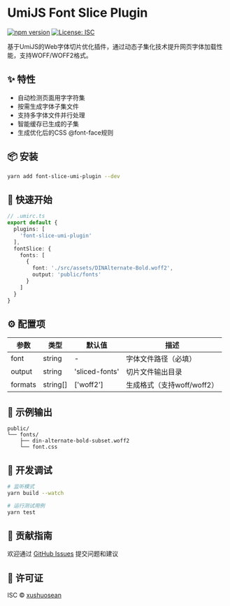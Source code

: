 # UmiJS Font Slice Plugin

[![npm version](https://img.shields.io/npm/v/font-slice-umi-plugin)](https://www.npmjs.com/package/font-slice-umi-plugin)
[![License: ISC](https://img.shields.io/badge/License-ISC-blue.svg)](https://opensource.org/licenses/ISC)

基于UmiJS的Web字体切片优化插件，通过动态子集化技术提升网页字体加载性能，支持WOFF/WOFF2格式。

## ✨ 特性
- 自动检测页面用字字符集
- 按需生成字体子集文件
- 支持多字体文件并行处理
- 智能缓存已生成的子集
- 生成优化后的CSS @font-face规则

## 📦 安装
```bash
yarn add font-slice-umi-plugin --dev
```

## 🚀 快速开始
```ts
// .umirc.ts
export default {
  plugins: [
    'font-slice-umi-plugin'
  ],
  fontSlice: {
    fonts: [
      {
        font: './src/assets/DINAlternate-Bold.woff2',
        output: 'public/fonts'
      }
    ]
  }
}
```

## ⚙️ 配置项
| 参数        | 类型     | 默认值          | 描述                  |
|------------|----------|----------------|-----------------------|
| font       | string   | -              | 字体文件路径（必填）    |
| output     | string   | 'sliced-fonts' | 切片文件输出目录        |
| formats    | string[] | ['woff2']      | 生成格式（支持woff/woff2）|

## 🎯 示例输出
```
public/
└── fonts/
    ├── din-alternate-bold-subset.woff2
    └── font.css
```

## 🔧 开发调试
```bash
# 监听模式
yarn build --watch

# 运行测试用例
yarn test
```

## 🤝 贡献指南
欢迎通过 [GitHub Issues](https://github.com/xushuosean/font-slice-umi-plugin/issues) 提交问题和建议

## 📄 许可证
ISC © [xushuosean](https://github.com/xushuosean)